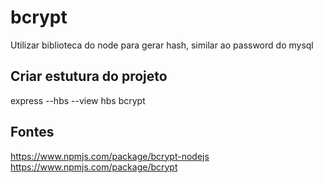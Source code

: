 # bcrypt
Utilizar biblioteca do node para gerar hash, similar ao password do mysql

## Criar estutura do projeto
express --hbs --view hbs bcrypt

## Fontes
https://www.npmjs.com/package/bcrypt-nodejs
https://www.npmjs.com/package/bcrypt